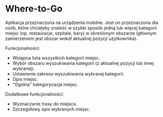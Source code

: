 # Where-to-Go

Aplikacja przeznaczona na urządzenia mobilne. Jest on przeznaczona dla osób, które chciałyby znaleść w szybki sposób jedną lub więcej kategorii miejsc (np. restauracje, szpitale, bary) w określonym obszarze (głównym zamierzeniem jest obszar wokół aktualnej pozycji użytkownika).

Funkcjonalności:

- Wstępna lista wszystkich kategorii miejsc.
- Wybór obszaru wyszukiwania kategorii (z aktualnej pozycji lub innej wybranej).
- Ustawienie zakresu wyszukiwania wybranej kategorii.
- Opis miejsc.
- "Ogólna" kategorycacja miejsc.


Dodatkowe funkcjonalności:

- Wyznaczanie trasy do miejsca.
- Szczegółowy opis wybranych miejsc.

